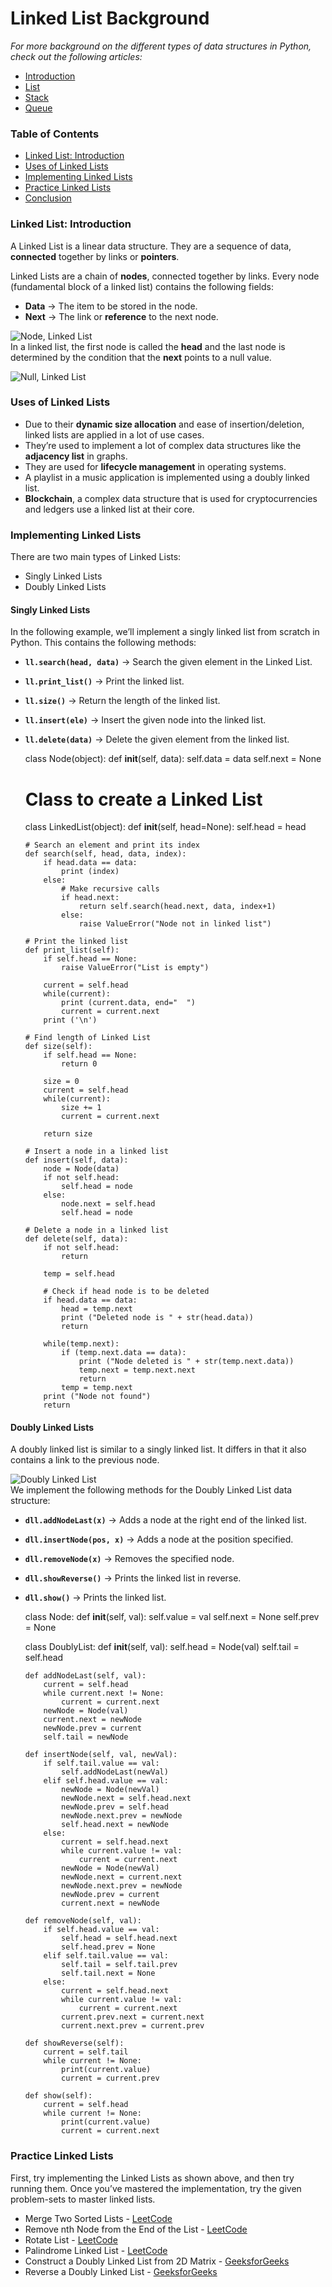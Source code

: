 Linked List Background
======================

*For more background on the different types of data structures in Python, check out the following articles:*

-   [Introduction](https://www.section.io/data-structures-python-part-1/)
-   [List](https://www.section.io/list-data-structure-python/)
-   [Stack](https://www.section.io/stack-data-structure-python)
-   [Queue](https://www.section.io/queue-data-structure-python/)

### Table of Contents <span id="table-of-contents"></span>

-   [Linked List: Introduction](https://www.section.io/engineering-education/linked-list-data-structure-python/#linked-list:-introduction)
-   [Uses of Linked Lists](https://www.section.io/engineering-education/linked-list-data-structure-python/#uses-of-linked-lists)
-   [Implementing Linked Lists](https://www.section.io/engineering-education/linked-list-data-structure-python/#implementing-linked-lists)
-   [Practice Linked Lists](https://www.section.io/engineering-education/linked-list-data-structure-python/#practice-linked-lists)
-   [Conclusion](https://www.section.io/engineering-education/linked-list-data-structure-python/#conclusion)

### Linked List: Introduction <span id="linked-list-introduction"></span>

A Linked List is a linear data structure. They are a sequence of data, **connected** together by links or **pointers**.

Linked Lists are a chain of **nodes**, connected together by links. Every node (fundamental block of a linked list) contains the following fields:

-   **Data** -&gt; The item to be stored in the node.
-   **Next** -&gt; The link or **reference** to the next node.

![Node, Linked List](https://www.section.io/engineering-education/linked-list-data-structure-python/nodell.png)  
In a linked list, the first node is called the **head** and the last node is determined by the condition that the **next** points to a null value.

![Null, Linked List](https://www.section.io/engineering-education/linked-list-data-structure-python/nonell.jpg)

### Uses of Linked Lists <span id="uses-of-linked-lists"></span>

-   Due to their **dynamic size allocation** and ease of insertion/deletion, linked lists are applied in a lot of use cases.
-   They’re used to implement a lot of complex data structures like the **adjacency list** in graphs.
-   They are used for **lifecycle management** in operating systems.
-   A playlist in a music application is implemented using a doubly linked list.
-   **Blockchain**, a complex data structure that is used for cryptocurrencies and ledgers use a linked list at their core.

### Implementing Linked Lists <span id="implementing-linked-lists"></span>

There are two main types of Linked Lists:

-   Singly Linked Lists
-   Doubly Linked Lists

#### Singly Linked Lists <span id="singly-linked-lists"></span>

In the following example, we’ll implement a singly linked list from scratch in Python. This contains the following methods:

-   **`ll.search(head, data)`** -&gt; Search the given element in the Linked List.
-   **`ll.print_list()`** -&gt; Print the linked list.
-   **`ll.size()`** -&gt; Return the length of the linked list.
-   **`ll.insert(ele)`** -&gt; Insert the given node into the linked list.
-   **`ll.delete(data)`** -&gt; Delete the given element from the linked list.

    class Node(object):
        def __init__(self, data):
            self.data = data
            self.next = None

    # Class to create a Linked List
    class LinkedList(object):
        def __init__(self, head=None):
            self.head = head

        # Search an element and print its index
        def search(self, head, data, index):
            if head.data == data:
                print (index)
            else:
                # Make recursive calls
                if head.next:
                    return self.search(head.next, data, index+1)
                else:
                    raise ValueError("Node not in linked list")

        # Print the linked list
        def print_list(self):
            if self.head == None:
                raise ValueError("List is empty")

            current = self.head
            while(current):
                print (current.data, end="  ")
                current = current.next
            print ('\n')

        # Find length of Linked List
        def size(self):
            if self.head == None:
                return 0

            size = 0
            current = self.head
            while(current):
                size += 1
                current = current.next

            return size

        # Insert a node in a linked list
        def insert(self, data):
            node = Node(data)
            if not self.head:
                self.head = node
            else:
                node.next = self.head
                self.head = node

        # Delete a node in a linked list
        def delete(self, data):
            if not self.head:
                return

            temp = self.head

            # Check if head node is to be deleted
            if head.data == data:
                head = temp.next
                print ("Deleted node is " + str(head.data))
                return

            while(temp.next):
                if (temp.next.data == data):
                    print ("Node deleted is " + str(temp.next.data))
                    temp.next = temp.next.next
                    return
                temp = temp.next
            print ("Node not found")
            return

#### Doubly Linked Lists <span id="doubly-linked-lists"></span>

A doubly linked list is similar to a singly linked list. It differs in that it also contains a link to the previous node.

![Doubly Linked List](https://www.section.io/engineering-education/linked-list-data-structure-python/doublyll.png)  
We implement the following methods for the Doubly Linked List data structure:

-   **`dll.addNodeLast(x)`** -&gt; Adds a node at the right end of the linked list.
-   **`dll.insertNode(pos, x)`** -&gt; Adds a node at the position specified.
-   **`dll.removeNode(x)`** -&gt; Removes the specified node.
-   **`dll.showReverse()`** -&gt; Prints the linked list in reverse.
-   **`dll.show()`** -&gt; Prints the linked list.

    class Node:
        def __init__(self, val):
            self.value = val
            self.next = None
            self.prev = None

    class DoublyList:
        def __init__(self, val):
            self.head = Node(val)
            self.tail = self.head

        def addNodeLast(self, val):
            current = self.head
            while current.next != None:
                current = current.next
            newNode = Node(val)
            current.next = newNode
            newNode.prev = current
            self.tail = newNode

        def insertNode(self, val, newVal):
            if self.tail.value == val:
                self.addNodeLast(newVal)
            elif self.head.value == val:
                newNode = Node(newVal)
                newNode.next = self.head.next
                newNode.prev = self.head
                newNode.next.prev = newNode
                self.head.next = newNode
            else:
                current = self.head.next
                while current.value != val:
                    current = current.next
                newNode = Node(newVal)
                newNode.next = current.next
                newNode.next.prev = newNode
                newNode.prev = current
                current.next = newNode

        def removeNode(self, val):
            if self.head.value == val:
                self.head = self.head.next
                self.head.prev = None
            elif self.tail.value == val:
                self.tail = self.tail.prev
                self.tail.next = None
            else:
                current = self.head.next
                while current.value != val:
                    current = current.next
                current.prev.next = current.next
                current.next.prev = current.prev

        def showReverse(self):
            current = self.tail
            while current != None:
                print(current.value)
                current = current.prev

        def show(self):
            current = self.head
            while current != None:
                print(current.value)
                current = current.next

### Practice Linked Lists <span id="practice-linked-lists"></span>

First, try implementing the Linked Lists as shown above, and then try running them. Once you’ve mastered the implementation, try the given problem-sets to master linked lists.

-   Merge Two Sorted Lists - [LeetCode](https://leetcode.com/problems/merge-two-sorted-lists/)
-   Remove nth Node from the End of the List - [LeetCode](https://leetcode.com/problems/remove-nth-node-from-end-of-list/)
-   Rotate List - [LeetCode](https://leetcode.com/problems/rotate-list/)
-   Palindrome Linked List - [LeetCode](https://leetcode.com/problems/palindrome-linked-list/)
-   Construct a Doubly Linked List from 2D Matrix - [GeeksforGeeks](https://www.geeksforgeeks.org/construct-a-doubly-linked-linked-list-from-2d-matrix/?ref=rp)
-   Reverse a Doubly Linked List - [GeeksforGeeks](https://www.geeksforgeeks.org/reverse-a-doubly-linked-list/?ref=rp)
